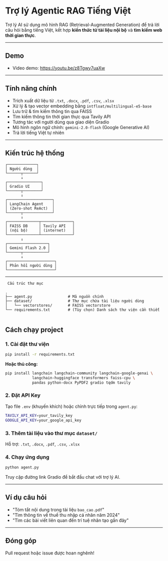 # Trợ lý Agentic RAG Tiếng Việt

Trợ lý AI sử dụng mô hình RAG (Retrieval-Augmented Generation) để trả lời câu hỏi bằng tiếng Việt, kết hợp **kiến thức từ tài liệu nội bộ** và **tìm kiếm web thời gian thực**.

---


## Demo
- Video demo: https://youtu.be/z8Tgwy7uaXw

---
## Tính năng chính

- Trích xuất dữ liệu từ `.txt`, `.docx`, `.pdf`, `.csv`, `.xlsx`
- Xử lý & tạo vector embedding bằng `intfloat/multilingual-e5-base`
- Lưu trữ & tìm kiếm thông tin qua FAISS
- Tìm kiếm thông tin thời gian thực qua Tavily API
- Tương tác với người dùng qua giao diện Gradio
- Mô hình ngôn ngữ chính: `gemini-2.0-flash` (Google Generative AI)
- Trả lời tiếng Việt tự nhiên

---

##  Kiến trúc hệ thống
````
┌─────────────┐
│ Người dùng  │
└──────┬──────┘
       ↓
┌───────────────┐
│ Gradio UI     │
└──────┬────────┘
       ↓
┌────────────────────┐
│ LangChain Agent    │
│ (Zero-shot ReAct)  │
└──────┬─────────────┘
       ↓
┌──────────────┬──────────────┐
│ FAISS DB     │ Tavily API   │
│ (nội bộ)     │ (internet)   │
└──────────────┴──────────────┘
       ↓
┌──────────────────┐
│ Gemini Flash 2.0 │
└──────┬───────────┘
       ↓
┌─────────────────────┐
│ Phản hồi người dùng │
└─────────────────────┘

````
---

````
 Cấu trúc thư mục

.
├── agent.py                # Mã nguồn chính
├── dataset/                # Thư mục chứa tài liệu người dùng
│   └── vectorstores/       # FAISS vectorstore
└── requirements.txt        # (Tùy chọn) Danh sách thư viện cần thiết


````

## Cách chạy project

### 1. Cài đặt thư viện

```bash
pip install -r requirements.txt
````

**Hoặc thủ công:**

```bash
pip install langchain langchain-community langchain-google-genai \
            langchain-huggingface transformers faiss-cpu \
            pandas python-docx PyPDF2 gradio tqdm tavily
```

### 2. Đặt API Key

Tạo file `.env` (khuyến khích) hoặc chỉnh trực tiếp trong `agent.py`:

```bash
TAVILY_API_KEY=your_tavily_key
GOOGLE_API_KEY=your_google_api_key
```

### 3. Thêm tài liệu vào thư mục `dataset/`

Hỗ trợ: `.txt`, `.docx`, `.pdf`, `.csv`, `.xlsx`

### 4. Chạy ứng dụng

```bash
python agent.py
```

Truy cập đường link Gradio để bắt đầu chat với trợ lý AI.

---

## Ví dụ câu hỏi

* "Tóm tắt nội dung trong tài liệu `bao_cao.pdf`"
* "Tìm thông tin về thuế thu nhập cá nhân năm 2024"
* "Tìm các bài viết liên quan đến trí tuệ nhân tạo gần đây"

---

## Đóng góp

Pull request hoặc issue được hoan nghênh!
